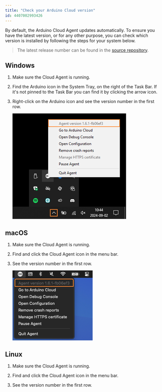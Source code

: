 ```yaml
---
title: "Check your Arduino Cloud version"
id: 4407002993426
---
```


By default, the Arduino Cloud Agent updates automatically. To ensure you have the latest version, or for any other purpose, you can check which version is installed by following the steps for your system below.

> The latest release number can be found in the [source repository](https://github.com/arduino/arduino-create-agent).

## Windows

1. Make sure the Cloud Agent is running.

2. Find the Arduino icon in the System Tray, on the right of the Task Bar. If it's not pinned to the Task Bar you can find it by clicking the arrow icon.

3. Right-click on the Arduino icon and see the version number in the first row.

   ![Right-clicking the Arduino icon and checking the Cloud Agent version number](img/cloud-agent-version-windows.png)

## macOS

1. Make sure the Cloud Agent is running.

2. Find and click the Cloud Agent icon in the menu bar.

3. See the version number in the first row.

   ![Checking the Cloud Agent version in the dropdown menu.](img/cloud-agent-version-mac.png)

## Linux

1. Make sure the Cloud Agent is running.

2. Find and click the Cloud Agent icon in the menu bar.

3. See the version number in the first row.
